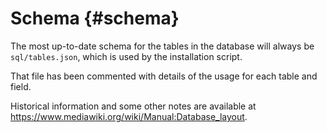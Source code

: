 Schema {#schema}
======

The most up-to-date schema for the tables in the database
will always be `sql/tables.json`, which is used by the
installation script.

That file has been commented with details of the usage for
each table and field.

Historical information and some other notes are available at
<https://www.mediawiki.org/wiki/Manual:Database_layout>.
